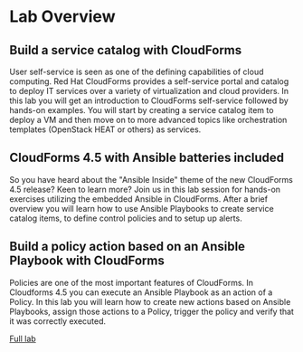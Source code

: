 # Lab Overview

## Build a service catalog with CloudForms

User self-service is seen as one of the defining capabilities of cloud computing. Red Hat CloudForms provides a self-service portal and catalog to deploy IT services over a variety of virtualization and cloud providers. In this lab you will get an introduction to CloudForms self-service followed by hands-on examples. You will start by creating a service catalog item to deploy a VM and then move on to more advanced topics like orchestration templates (OpenStack HEAT or others) as services.

## CloudForms 4.5 with Ansible batteries included

So you have heard about the "Ansible Inside" theme of the new CloudForms 4.5 release? Keen to learn more? Join us in this lab session for hands-on exercises utilizing the embedded Ansible in CloudForms. After a brief overview you will learn how to use Ansible Playbooks to create service catalog items, to define control policies and to setup up alerts.

## Build a policy action based on an Ansible Playbook with CloudForms

Policies are one of the most important features of CloudForms. In Cloudforms 4.5 you can execute an Ansible Playbook as an action of a Policy. In this lab you will learn how to create new actions based on Ansible Playbooks, assign those actions to a Policy, trigger the policy and verify that it was correctly executed.

[Full lab](./lab/index.md)